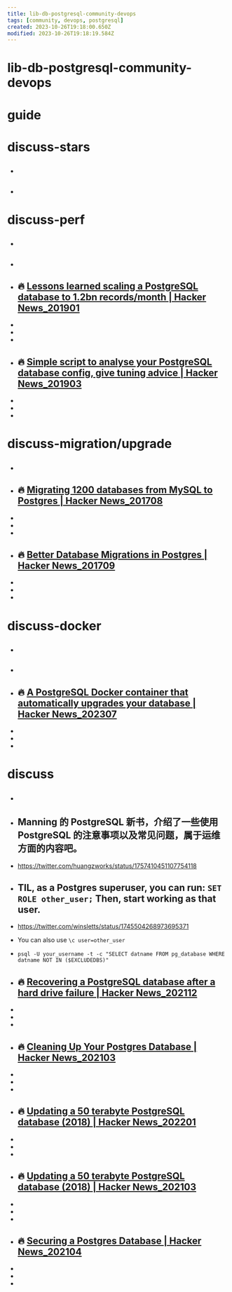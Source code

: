 ```yaml
---
title: lib-db-postgresql-community-devops
tags: [community, devops, postgresql]
created: 2023-10-26T19:18:00.650Z
modified: 2023-10-26T19:18:19.584Z
---
```


# lib-db-postgresql-community-devops

# guide

# discuss-stars
- ## 

- ## 
# discuss-perf
- ## 

- ## 

- ## 🔥 [Lessons learned scaling a PostgreSQL database to 1.2bn records/month | Hacker News_201901](https://news.ycombinator.com/item?id=19024872)
- 
- 
- 

- ## 🔥 [Simple script to analyse your PostgreSQL database config, give tuning advice | Hacker News_201903](https://news.ycombinator.com/item?id=19423036)
- 
- 
- 

# discuss-migration/upgrade
- ## 

- ## 🔥 [Migrating 1200 databases from MySQL to Postgres | Hacker News_201708](https://news.ycombinator.com/item?id=15026887)
- 
- 
- 

- ## 🔥 [Better Database Migrations in Postgres | Hacker News_201709](https://news.ycombinator.com/item?id=15235221)
- 
- 
- 

# discuss-docker
- ## 

- ## 

- ## 🔥 [A PostgreSQL Docker container that automatically upgrades your database | Hacker News_202307](https://news.ycombinator.com/item?id=36746274)
- 
- 
- 

# discuss
- ## 

- ## Manning 的 PostgreSQL 新书，介绍了一些使用 PostgreSQL 的注意事项以及常见问题，属于运维方面的内容吧。
- https://twitter.com/huangzworks/status/1757410451107754118

- ## TIL, as a Postgres superuser, you can run: `SET ROLE other_user;` Then, start working as that user.
- https://twitter.com/winsletts/status/1745504268973695371
- You can also use `\c user=other_user`

- `psql -U your_username -t -c "SELECT datname FROM pg_database WHERE datname NOT IN ($EXCLUDEDBS)"`

- ## 🔥 [Recovering a PostgreSQL database after a hard drive failure | Hacker News_202112](https://news.ycombinator.com/item?id=29744815)
- 
- 
- 

- ## 🔥 [Cleaning Up Your Postgres Database | Hacker News_202103](https://news.ycombinator.com/item?id=26367080)
- 
- 
- 

- ## 🔥 [Updating a 50 terabyte PostgreSQL database (2018) | Hacker News_202201](https://news.ycombinator.com/item?id=29923303)
- 
- 
- 

- ## 🔥 [Updating a 50 terabyte PostgreSQL database (2018) | Hacker News_202103](https://news.ycombinator.com/item?id=26535357)
- 
- 
- 

- ## 🔥 [Securing a Postgres Database | Hacker News_202104](https://news.ycombinator.com/item?id=26674756)
- 
- 
- 
